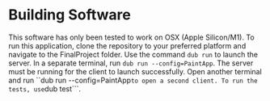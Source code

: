 # Building Software

This software has only been tested to work on OSX (Apple Silicon/M1). To run this application, clone the repository to your preferred platform and navigate to the FinalProject folder. Use the command ```dub run``` to launch the server. In a separate terminal, run ```dub run --config=PaintApp```. The server must be running for the client to launch successfully. Open another terminal and run ``dub run --config=PaintApp``` to open a second client. To run the tests, use ```dub test```.
